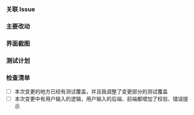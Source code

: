 ### 关联 Issue

<!-- 请用 fixes、closes、resolves、relates 这些关键词来关联 issue，原则上，所有 PR 都应该有关联 Issue -->

### 主要改动

<!--
  @example:
    1. 修复了 xxx
    2. 改进了 xxx
    3. 调整了 xxx
-->

### 界面截图

<!-- 如果改动的是跟 UI 相关的，不论是 CLI 还是 WEB 都应该截图 -->

### 测试计划

<!-- 如果本次变更没有自动化测试覆盖，你整理的测试用例集是什么？需要编写成 todo list 放到下面 -->

### 检查清单

- [ ] 本次变更的地方已经有测试覆盖，并且我调整了变更部分的测试覆盖
- [ ] 本次变更中有用户输入的逻辑，用户输入的后端、前端都增加了校验、错误提示
